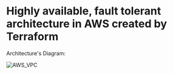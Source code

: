 # Highly available, fault tolerant architecture in AWS created by Terraform

Architecture's Diagram:

![AWS_VPC](https://user-images.githubusercontent.com/31726134/165328920-685f764d-dc6d-4604-a57f-11a2b5d2c2bf.png)